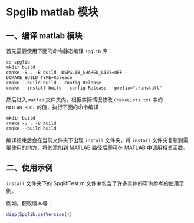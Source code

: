# Spglib matlab 模块

## 一、编译 matlab 模块

首先需要使用下面的命令静态编译 `spglib` 库：

```shell
cd spglib
mkdir build
cmake -S . -B build -DSPGLIB_SHARED_LIBS=OFF -DCMAKE_BUILD_TYPE=Release
cmake --build build --config Release
cmake --install build --config Release --prefix="./install"
```

然后进入 `matlab` 文件夹内，根据实际情况修改 `CMakeLists.txt` 中的 `MATLAB_ROOT` 的值，执行下面的命令编译：

```shell
mkdir build
cmake -S . -B build
cmake --build build
```

编译结束后会在当前文件夹下出现 `install` 文件夹。将 `install` 文件夹复制到需要使用的地方，将其添加到 MATLAB 路径后即可在 MATLAB 中调用相关函数。

## 二、使用示例

`install` 文件夹下的 SpglibTest.m 文件中包含了许多具体的可供参考的使用示例。

例如，获取版本号：

```matlab
disp(Spglib.getVersion())
```
